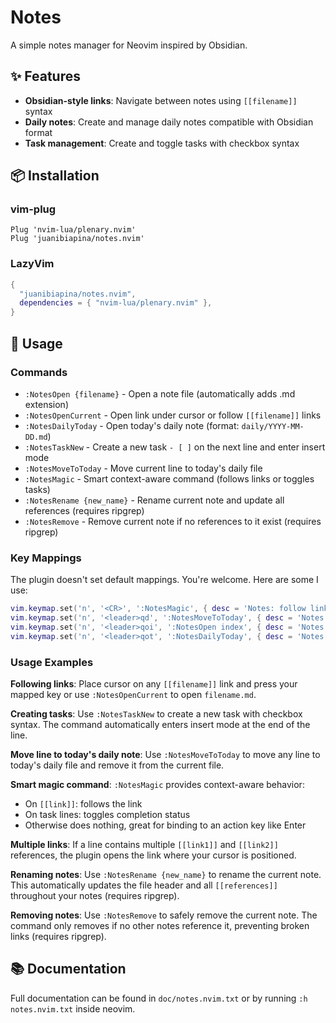 # Notes

A simple notes manager for Neovim inspired by Obsidian.

## ✨ Features

- **Obsidian-style links**: Navigate between notes using `[[filename]]` syntax
- **Daily notes**: Create and manage daily notes compatible with Obsidian format
- **Task management**: Create and toggle tasks with checkbox syntax

## 📦 Installation

### vim-plug

```vim
Plug 'nvim-lua/plenary.nvim'
Plug 'juanibiapina/notes.nvim'
```

### LazyVim

```lua
{
  "juanibiapina/notes.nvim",
  dependencies = { "nvim-lua/plenary.nvim" },
}
```

## 🚀 Usage

### Commands

- `:NotesOpen {filename}` - Open a note file (automatically adds .md extension)
- `:NotesOpenCurrent` - Open link under cursor or follow `[[filename]]` links
- `:NotesDailyToday` - Open today's daily note (format: `daily/YYYY-MM-DD.md`)
- `:NotesTaskNew` - Create a new task `- [ ]` on the next line and enter insert mode
- `:NotesMoveToToday` - Move current line to today's daily file
- `:NotesMagic` - Smart context-aware command (follows links or toggles tasks)
- `:NotesRename {new_name}` - Rename current note and update all references (requires ripgrep)
- `:NotesRemove` - Remove current note if no references to it exist (requires ripgrep)

### Key Mappings

The plugin doesn't set default mappings. You're welcome. Here are some I use:

```lua
vim.keymap.set('n', '<CR>', ':NotesMagic', { desc = 'Notes: follow link or toggle task' })
vim.keymap.set('n', '<leader>qd', ':NotesMoveToToday', { desc = 'Notes: move line to today\'s daily note' })
vim.keymap.set('n', '<leader>qoi', ':NotesOpen index', { desc = 'Notes: open index note')})
vim.keymap.set('n', '<leader>qot', ':NotesDailyToday', { desc = 'Notes: open today\'s daily note'})
```

### Usage Examples

**Following links**: Place cursor on any `[[filename]]` link and press your mapped key or use `:NotesOpenCurrent` to open `filename.md`.

**Creating tasks**: Use `:NotesTaskNew` to create a new task with checkbox syntax. The command automatically enters insert mode at the end of the line.

**Move line to today's daily note**: Use `:NotesMoveToToday` to move any line to today's daily file and remove it from the current file.

**Smart magic command**: `:NotesMagic` provides context-aware behavior:
- On `[[link]]`: follows the link
- On task lines: toggles completion status
- Otherwise does nothing, great for binding to an action key like Enter

**Multiple links**: If a line contains multiple `[[link1]]` and `[[link2]]` references, the plugin opens the link where your cursor is positioned.

**Renaming notes**: Use `:NotesRename {new_name}` to rename the current note. This automatically updates the file header and all `[[references]]` throughout your notes (requires ripgrep).

**Removing notes**: Use `:NotesRemove` to safely remove the current note. The command only removes if no other notes reference it, preventing broken links (requires ripgrep).

## 📚 Documentation

Full documentation can be found in `doc/notes.nvim.txt` or by running `:h notes.nvim.txt` inside neovim.
